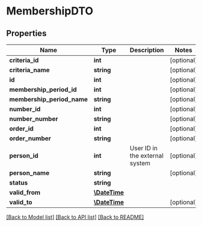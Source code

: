 # MembershipDTO

## Properties
Name | Type | Description | Notes
------------ | ------------- | ------------- | -------------
**criteria_id** | **int** |  | [optional] 
**criteria_name** | **string** |  | [optional] 
**id** | **int** |  | [optional] 
**membership_period_id** | **int** |  | [optional] 
**membership_period_name** | **string** |  | [optional] 
**number_id** | **int** |  | [optional] 
**number_number** | **string** |  | [optional] 
**order_id** | **int** |  | [optional] 
**order_number** | **string** |  | [optional] 
**person_id** | **int** | User ID in the external system | [optional] 
**person_name** | **string** |  | [optional] 
**status** | **string** |  | 
**valid_from** | [**\DateTime**](\DateTime.md) |  | 
**valid_to** | [**\DateTime**](\DateTime.md) |  | [optional] 

[[Back to Model list]](../README.md#documentation-for-models) [[Back to API list]](../README.md#documentation-for-api-endpoints) [[Back to README]](../README.md)


